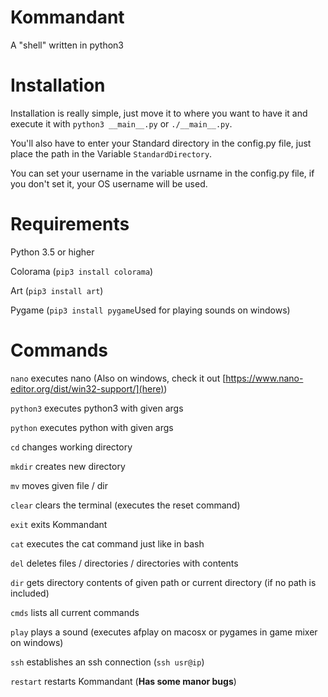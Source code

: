 # Kommandant
A "shell" written in python3

# Installation
Installation is really simple, just move it to where you want to have it and execute it with `python3 __main__.py` or `./__main__.py`.

You'll also have to enter your Standard directory in the config.py file, just place the path in the Variable `StandardDirectory`.

You can set your username in the variable usrname in the config.py file, if you don't set it, your OS username will be used.

# Requirements

Python 3.5 or higher

Colorama (`pip3 install colorama`)

Art (`pip3 install art`)

Pygame (`pip3 install pygame`Used for playing sounds on windows)

# Commands

`nano` executes nano (Also on windows, check it out [https://www.nano-editor.org/dist/win32-support/](here))

`python3` executes python3 with given args

`python` executes python with given args

`cd` changes working directory

`mkdir` creates new directory

`mv` moves given file / dir

`clear` clears the terminal (executes the reset command)

`exit` exits Kommandant

`cat` executes the cat command just like in bash

`del` deletes files / directories / directories with contents

`dir` gets  directory contents of given path or current directory (if no path is included)

`cmds` lists all current commands

`play` plays a sound (executes afplay on macosx or pygames in game mixer on windows)

`ssh` establishes an ssh connection (`ssh usr@ip`)

`restart` restarts Kommandant (**Has some manor bugs**)


